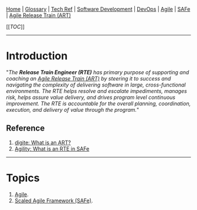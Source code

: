[Home](/Slalom-LLC/Slalom-Consulting) | [Glossary](/Glossary) | [Tech Ref](/Tech-Ref) | [Software Development](/Tech-Ref/Software-Development) | [DevOps](/Tech-Ref/Software-Development/DevOps-\(Development-and-IT-Operations\)) | [Agile](/Tech-Ref/Software-Development/Agile) | [SAFe](/Tech-Ref/Software-Development/Agile/SAFe-\(Scaled-Agile-Framework\)) | [Agile Release Train (ART)](/Tech-Ref/Software-Development/Agile/SAFe-\(Scaled-Agile-Framework\)/ART-\(Agile-Release-Train\))

[[_TOC_]]

---
# Introduction
"_The ***Release Train Engineer (RTE)*** has primary purpose of supporting and coaching an [Agile Release Train (ART)](/Tech-Ref/Software-Development/Agile/SAFe-\(Scaled-Agile-Framework\)/ART-\(Agile-Release-Train\)) by steering it to success and navigating the complexity of delivering software in large, cross-functional environments. The RTE helps resolve and escalate impediments, manages risk, helps assure value delivery, and drives program level continuous improvement. The RTE is accountable for the overall planning, coordination, execution, and delivery of value through the program._"

## Reference
1. [digite: What is an ART?](https://www.digite.com/nao-categorizado/agile-release-train-art/)
1. [Agility: What is an RTE in SAFe](https://agility.im/frequent-agile-question/what-is-an-rte-in-safe/)

---
# Topics
1. [Agile](/Tech-Ref/Software-Development/Agile).
1. [Scaled Agile Framework (SAFe)](/Tech-Ref/Software-Development/Agile/SAFe-\(Scaled-Agile-Framework\)).
